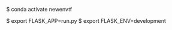 <!-- $ activate virtual environment -->
$ conda activate newenvtf        


$ export FLASK_APP=run.py
$ export FLASK_ENV=development
